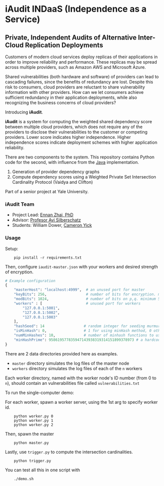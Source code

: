 # iAudit INDaaS (Independence as a Service)
## Private, Independent Audits of Alternative Inter-Cloud Replication Deployments 

Customers of modern cloud services deploy replicas of their applications 
in order to improve reliability and performance. These replicas may be spread 
across multiple providers, such as Amazon AWS and Microsoft Azure.

Shared vulnerabilities (both hardware and software) of providers can lead to 
cascading failures, since the benefits of redundancy are lost. Despite this risk 
to consumers, cloud providers are reluctant to share vulnerability information 
with other providers. How can we let consumers achieve sufficient redundancy 
in their application deployments, while also recognizing the business concerns
of cloud providers?

Introducing  **iAudit**. 

**iAudit** is a system for computing the weighted shared dependency score
between multiple cloud providers, which does not require any of the providers
to disclose their vulnerabilities to the customer or competing providers. Lower
score indicates higher independence. Higher independence scores indicate deployment schemes with higher  application reliability.

There are two components to the system. This repository contains Python
code for the second, with influence from the [Java](https://github.com/ennanzhai/auditor) implementation.

1. Generation of provider dependency graphs
2. Compute dependency scores using a Weighted Private Set Intersection Cardinality Protocol (Vaidya and Clifton)

Part of a senior project at Yale University.

### iAudit Team
- Project Lead: [Ennan Zhai, PhD](http://www.cs.yale.edu/homes/zhai-ennan/)
- Advisor: [Profesor Avi Silberschatz](http://codex.cs.yale.edu/avi/)
- Students: William Dower, [Cameron Yick](www.cameronyick.us)

### Usage

Setup:

```
    pip install -r requirements.txt
```

Then, configure `iaudit-master.json` with your workers and desired strength of encryption.

```python
# Example configuration
{
    "masterHost": "localhost:4999",  # an unused port for master
    "keyBits": 256,                  # number of bits for encryption. minimum 256
    "modBits": 1024,                 # number of bits on p,q. minimum 512, must be even
    "workers" : [                    # unused port for workers
        "127.0.0.1:5001",
        "127.0.0.1:5002",
        "127.0.0.1:5003"
    ],
    "hashSeed": 14                  # random integer for seeding murmurhash.
    "isMinHash": 0,                 # 1 for using minHash method, 0 otherwise
    "numMinHashes": 10,             # number of minhash functions to use
    "minHashPrime": 958619577835947143938319314151899378973 # a hardcoded prime bigger than 2^128
}
```

There are 2 data directories provided here as examples.

- `master` directory simulates the log files of the master node
- `workers` directory simulates the log files of each of the `n` workers

Each worker directory, named with the worker node's ID number (from 0 to `n`),
should contain an vulnerabilities file called `vulnerabilities.txt`

To run the single-computer demo:

For each worker, spawn a worker server, using the 1st arg to specify worker id.

```
    python worker.py 0
    python worker.py 1
    python worker.py 2
```

Then, spawn the master

```
    python master.py
```

Lastly, use `trigger.py` to compute the intersection cardinalities.

```
    python trigger.py
```

You can test all this in one script with

```
    ./demo.sh
```